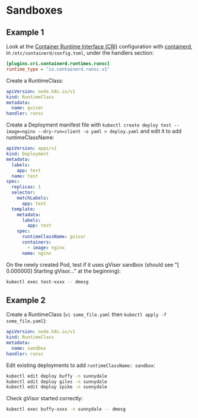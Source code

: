 # Sandboxes

## Example 1

Look at the [Container Runtime Interface (CRI)](https://kubernetes.io/docs/concepts/architecture/cri/) configuration with [containerd](https://containerd.io/), in `/etc/containerd/config.toml`, under the handlers section:

```ini
[plugins.cri.containerd.runtimes.runsc]
runtime_type = "io.containerd.runsc.v1"
```

Create a RuntimeClass:

```yaml
apiVersion: node.k8s.io/v1 
kind: RuntimeClass
metadata:
  name: gvisor  
handler: runsc
```

Create a Deployment manifest file with `kubectl create deploy test --image=nginx --dry-run=client -o yaml > deploy.yaml` and edit it to add runtimeClassName:

```yaml
apiVersion: apps/v1
kind: Deployment
metadata:
  labels:
    app: test
  name: test
spec:
  replicas: 1
  selector:
    matchLabels:
      app: test
  template:
    metadata:
      labels:
        app: test
    spec:
      runtimeClassName: gvisor
      containers:
        - image: nginx
      name: nginx
```

On the newly created Pod, test if it uses gViser sandbox (should see "[   0.000000] Starting gVisor..." at the beginning):

```bash
kubectl exec test-xxxx -- dmesg
```

## Example 2

Create a RuntimeClass (`vi some_file.yaml` then `kubectl apply -f some_file.yaml`):

```yaml
apiVersion: node.k8s.io/v1
kind: RuntimeClass
metadata:
  name: sandbox
handler: runsc
```

Edit existing deployments to add `runtimeClassName: sandbox`:

```bash
kubectl edit deploy buffy -n sunnydale
kubectl edit deploy giles -n sunnydale
kubectl edit deploy spike -n sunnydale
```

Check gVisor started correctly:

```bash
kubectl exec buffy-xxxx -n sunnydale -- dmesg
```
